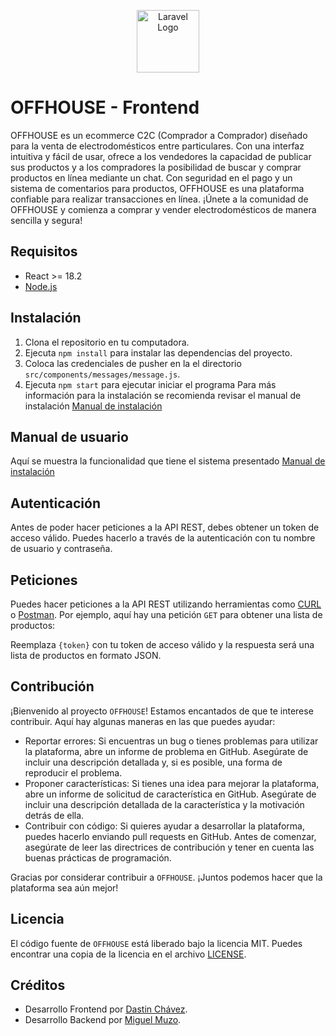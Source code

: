<p align="center"><a href="https://offhouse.vercel.app" target="_blank"><img src="[https://user-images.githubusercontent.com/74844624/217299705-56ad3b15-b3cd-46c6-ab88-d3aa0d9f67be.png](https://github.com/Miguel-EMC/CiclistasFinal/blob/master/app/src/main/res/drawable/logo.png)" width="100" alt="Laravel Logo"></a></p>

# OFFHOUSE - Frontend

OFFHOUSE es un ecommerce C2C (Comprador a Comprador) diseñado para la venta de electrodomésticos entre particulares. Con una interfaz intuitiva y fácil de usar, ofrece a los vendedores la capacidad de publicar sus productos y a los compradores la posibilidad de buscar y comprar productos en línea mediante un chat. Con seguridad en el pago y un sistema de comentarios para productos, OFFHOUSE es una plataforma confiable para realizar transacciones en línea. ¡Únete a la comunidad de OFFHOUSE y comienza a comprar y vender electrodomésticos de manera sencilla y segura!
## Requisitos

- React >= 18.2
- [Node.js](https://nodejs.org/en/)

## Instalación

1. Clona el repositorio en tu computadora.
2. Ejecuta `npm install` para instalar las dependencias del proyecto.
4. Coloca las credenciales de pusher en la el directorio `src/components/messages/message.js`.
5. Ejecuta `npm start` para ejecutar iniciar el programa
Para más información para la instalación se recomienda revisar el manual de instalación [Manual de instalación](https://epnecuador-my.sharepoint.com/:w:/g/personal/dastin_chavez_epn_edu_ec/EQ1mqrGnlOtOv0dHheD8mQ4BLGd7tTpr16c5tclz-lMNjw?e=Tcnu2p)


## Manual de usuario
Aquí se muestra la funcionalidad que tiene el sistema presentado
[Manual de instalación](https://www.youtube.com/watch?v=h8H4d59ng8E)


## Autenticación

Antes de poder hacer peticiones a la API REST, debes obtener un token de acceso válido. Puedes hacerlo a través de la autenticación con tu nombre de usuario y contraseña.

## Peticiones

Puedes hacer peticiones a la API REST utilizando herramientas como [CURL](https://curl.haxx.se/) o [Postman](https://www.postman.com/). Por ejemplo, aquí hay una petición `GET` para obtener una lista de productos:

Reemplaza `{token}` con tu token de acceso válido y la respuesta será una lista de productos en formato JSON.



## Contribución

¡Bienvenido al proyecto `OFFHOUSE`! Estamos encantados de que te interese contribuir. Aquí hay algunas maneras en las que puedes ayudar:

- Reportar errores: Si encuentras un bug o tienes problemas para utilizar la plataforma, abre un informe de problema en GitHub. Asegúrate de incluir una descripción detallada y, si es posible, una forma de reproducir el problema.
- Proponer características: Si tienes una idea para mejorar la plataforma, abre un informe de solicitud de característica en GitHub. Asegúrate de incluir una descripción detallada de la característica y la motivación detrás de ella.
- Contribuir con código: Si quieres ayudar a desarrollar la plataforma, puedes hacerlo enviando pull requests en GitHub. Antes de comenzar, asegúrate de leer las directrices de contribución y tener en cuenta las buenas prácticas de programación.

Gracias por considerar contribuir a `OFFHOUSE`. ¡Juntos podemos hacer que la plataforma sea aún mejor!

## Licencia

El código fuente de `OFFHOUSE` está liberado bajo la licencia MIT. Puedes encontrar una copia de la licencia en el archivo [LICENSE](LICENSE).

## Créditos

- Desarrollo Frontend por [Dastin Chávez](https://github.com/Dustinouwu).
- Desarrollo Backend por [Miguel Muzo](https://github.com/Miguel-EMC).
